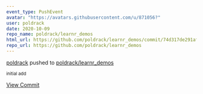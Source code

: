 ```yaml
---
event_type: PushEvent
avatar: "https://avatars.githubusercontent.com/u/871056?"
user: poldrack
date: 2020-10-09
repo_name: poldrack/learnr_demos
html_url: https://github.com/poldrack/learnr_demos/commit/74d317de291afed90ef2b6aaf41c97ef17a4cd56
repo_url: https://github.com/poldrack/learnr_demos
---
```


<a href='https://github.com/poldrack' target='_blank'>poldrack</a> pushed to <a href='https://github.com/poldrack/learnr_demos' target='_blank'>poldrack/learnr_demos</a>

<small>initial add</small>

<a href='https://github.com/poldrack/learnr_demos/commit/74d317de291afed90ef2b6aaf41c97ef17a4cd56' target='_blank'>View Commit</a>